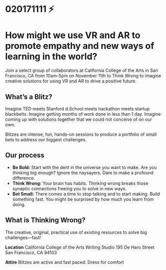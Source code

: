 # 020171111 ⚡️

# **How might we use VR and AR to promote empathy and new ways of learning in the world?**

Join a select group of collaborators at California College of the Arts in San Francisco, CA from 10am-5pm on November 11th to Think Wrong to imagine creative solutions for using VR and AR to drive a positive future.

## **What’s a Blitz?**

Imagine TED meets Stanford d.School meets hackathon meets startup blackbelts. Imagine getting months of work done in less than 1 day. Imagine coming up with solutions together that we could not conceive of on our own.

Blitzes are intense, fun, hands-on sessions to produce a portfolio of small bets to address our biggest challenges.

## **Our process**
- **Be Bold:** Start with the dent in the universe you want to make. Are you thinking big enough? Ignore the naysayers. Dare to make a profound difference.
- **Think Wrong:** Your brain has habits. Thinking wrong breaks those synaptic connections freeing you to solve in new ways.
- **Bet Small:** There comes a time to stop talking and to start making. Build something fast. You might be surprised by how much you learn from doing.
## **What is Thinking Wrong?**

The creative, original, practical use of existing resources to solve big challenges—fast!

**Location**
California College of the Arts
Writing Studio
195 De Haro Street
San Francisco, CA 94103

**Attire**
Blitzes are active and fast paced. Dress for comfort
